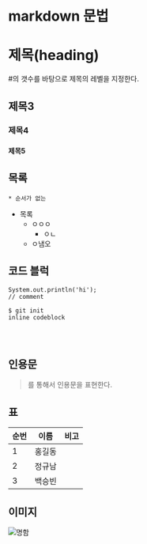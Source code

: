 # markdown 문법

# 제목(heading)

#의 갯수를 바탕으로 제목의 레벨을 지정한다.

## 제목3

### 제목4

#### 제목5


## 목록

	* 순서가 없는 
 * 목록
   	* ㅇㅇㅇ
      	* ㅇㄴ
	* ㅇ냄오

## 코드 블럭

```
System.out.println('hi');
// comment 

$ git init
inline codeblock




```

## 인용문
>를 통해서 인용문을 표현한다.

## 표

| 순번 | 이름   | 비고 |
| ---- | ------ | ---- |
| 1    | 홍길동 |      |
| 2    | 정규남 |      |
| 3    | 백승빈 |      |

## 이미지

![명함](C:\Users\j1oab\Desktop\명함.png)



